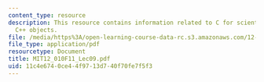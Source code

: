 ```yaml
---
content_type: resource
description: This resource contains information related to C for scientific uses and
  C++ objects.
file: /media/https%3A/open-learning-course-data-rc.s3.amazonaws.com/12-010-computational-methods-of-scientific-programming-fall-2011/11c4e6740ce44f9713d740f70fe7f5f3_MIT12_010F11_Lec09.pdf
file_type: application/pdf
resourcetype: Document
title: MIT12_010F11_Lec09.pdf
uid: 11c4e674-0ce4-4f97-13d7-40f70fe7f5f3
---
```


